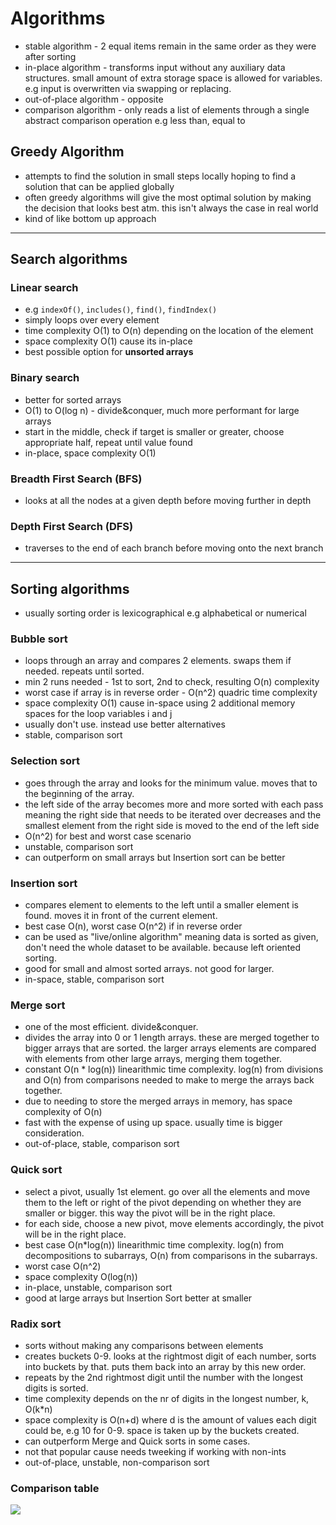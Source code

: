 # Algorithms

* stable algorithm - 2 equal items remain in the same order as they were after sorting
* in-place algorithm - transforms input without any auxiliary data structures. small amount of extra storage space is allowed for variables. e.g input is overwritten via swapping or replacing.
* out-of-place algorithm - opposite
* comparison algorithm - only reads a list of elements through a single abstract comparison operation e.g less than, equal to


## Greedy Algorithm

*  attempts to find the solution in small steps locally hoping to find a solution that can be applied globally
*  often greedy algorithms will give the most optimal solution by making the decision that looks best atm. this isn't always the case in real world
*  kind of like bottom up approach


----


## Search algorithms

### Linear search

* e.g `indexOf()`, `includes()`, `find()`, `findIndex()`
* simply loops over every element
* time complexity O(1) to O(n) depending on the location of the element
* space complexity O(1) cause its in-place
* best possible option for **unsorted arrays**


### Binary search

* better for sorted arrays
* O(1) to O(log n) - divide&conquer, much more performant for large arrays
* start in the middle, check if target is smaller or greater, choose appropriate half, repeat until value found
* in-place, space complexity O(1)


### Breadth First Search (BFS)

* looks at all the nodes at a given depth before moving further in depth


### Depth First Search (DFS)

* traverses to the end of each branch before moving onto the next branch

----

## Sorting algorithms

* usually sorting order is lexicographical e.g alphabetical or numerical

### Bubble sort

* loops through an array and compares 2 elements. swaps them if needed. repeats until sorted.
* min 2 runs needed - 1st to sort, 2nd to check, resulting O(n) complexity
* worst case if array is in reverse order - O(n^2) quadric time complexity
* space complexity O(1) cause in-space using 2 additional memory spaces for the loop variables i and j
* usually don't use. instead use better alternatives
* stable, comparison sort

### Selection sort

* goes through the array and looks for the minimum value. moves that to the beginning of the array.
* the left side of the array becomes more and more sorted with each pass meaning the right side that needs to be iterated over decreases and the smallest element from the right side is moved to the end of the left side
* O(n^2) for best and worst case scenario
* unstable, comparison sort
* can outperform on small arrays but Insertion sort can be better

### Insertion sort

* compares element to elements to the left until a smaller element is found. moves it in front of the current element.
* best case O(n), worst case O(n^2) if in reverse order
* can be used as "live/online algorithm" meaning data is sorted as given, don't need the whole dataset to be available. because left oriented sorting.
* good for small and almost sorted arrays. not good for larger.
* in-space, stable, comparison sort


### Merge sort

* one of the most efficient. divide&conquer.
* divides the array into 0 or 1 length arrays. these are merged together to bigger arrays that are sorted. the larger arrays elements are compared with elements from other large arrays, merging them together.
* constant O(n * log(n)) linearithmic time complexity. log(n) from divisions and O(n) from comparisons needed to make to merge the arrays back together.
* due to needing to store the merged arrays in memory, has space complexity of O(n)
* fast with the expense of using up space. usually time is bigger consideration.
* out-of-place, stable, comparison sort


### Quick sort

* select a pivot, usually 1st element. go over all the elements and move them to the left or right of the pivot depending on whether they are smaller or bigger. this way the pivot will be in the right place.
* for each side, choose a new pivot, move elements accordingly, the pivot will be in the right place.
* best case O(n*log(n)) linearithmic time complexity. log(n) from decompositions to subarrays, O(n) from comparisons in the subarrays.
* worst case O(n^2)
* space complexity O(log(n))
* in-place, unstable, comparison sort
* good at large arrays but Insertion Sort better at smaller


### Radix sort

* sorts without making any comparisons between elements
* creates buckets 0-9. looks at the rightmost digit of each number, sorts into buckets by that. puts them back into an array by this new order.
* repeats by the 2nd rightmost digit until the number with the longest digits is sorted.
* time complexity depends on the nr of digits in the longest number, k, O(k*n)
* space complexity is O(n+d) where d is the amount of values each digit could be, e.g 10 for 0-9. space is taken up by the buckets created.
* can outperform Merge and Quick sorts in some cases.
* not that popular cause needs tweeking if working with non-ints
* out-of-place, unstable, non-comparison sort

### Comparison table

![](https://www.doabledanny.com/static/ba421c56ffca52e8c24c8e5429bb8785/93d59/15.jpg)












